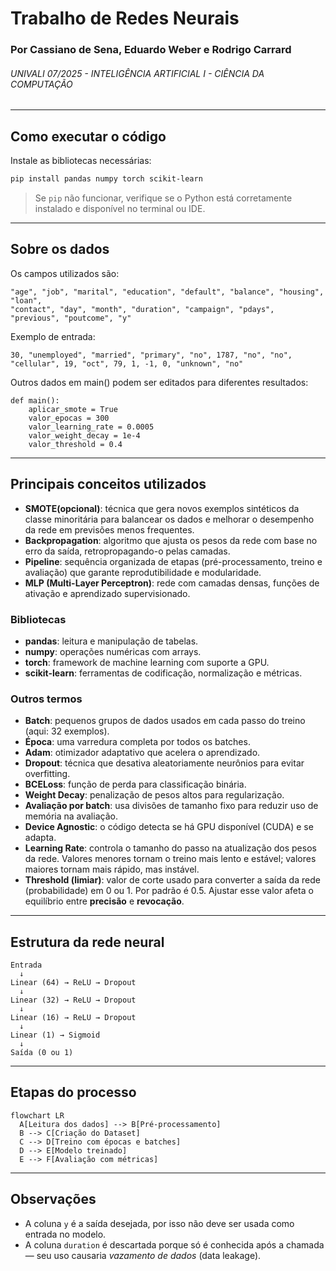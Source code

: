 # Trabalho de Redes Neurais
### Por Cassiano de Sena, Eduardo Weber e Rodrigo Carrard
###### UNIVALI 07/2025 - INTELIGÊNCIA ARTIFICIAL I - CIÊNCIA DA COMPUTAÇÃO

---

## Como executar o código

Instale as bibliotecas necessárias:

```bash
pip install pandas numpy torch scikit-learn
```

> Se `pip` não funcionar, verifique se o Python está corretamente instalado e disponível no terminal ou IDE.

---

## Sobre os dados

Os campos utilizados são:

```
"age", "job", "marital", "education", "default", "balance", "housing", "loan",
"contact", "day", "month", "duration", "campaign", "pdays", "previous", "poutcome", "y"
```

Exemplo de entrada:

```
30, "unemployed", "married", "primary", "no", 1787, "no", "no",
"cellular", 19, "oct", 79, 1, -1, 0, "unknown", "no"
```

Outros dados em main() podem ser editados para diferentes resultados:
```
def main():
    aplicar_smote = True
    valor_epocas = 300
    valor_learning_rate = 0.0005
    valor_weight_decay = 1e-4
    valor_threshold = 0.4
```
---

## Principais conceitos utilizados

- **SMOTE(opcional)**: técnica que gera novos exemplos sintéticos da classe minoritária para balancear os dados e melhorar o desempenho da rede em previsões menos frequentes.
- **Backpropagation**: algoritmo que ajusta os pesos da rede com base no erro da saída, retropropagando-o pelas camadas.
- **Pipeline**: sequência organizada de etapas (pré-processamento, treino e avaliação) que garante reprodutibilidade e modularidade.
- **MLP (Multi-Layer Perceptron)**: rede com camadas densas, funções de ativação e aprendizado supervisionado.

### Bibliotecas

- **pandas**: leitura e manipulação de tabelas.
- **numpy**: operações numéricas com arrays.
- **torch**: framework de machine learning com suporte a GPU.
- **scikit-learn**: ferramentas de codificação, normalização e métricas.

### Outros termos

- **Batch**: pequenos grupos de dados usados em cada passo do treino (aqui: 32 exemplos).
- **Época**: uma varredura completa por todos os batches.
- **Adam**: otimizador adaptativo que acelera o aprendizado.
- **Dropout**: técnica que desativa aleatoriamente neurônios para evitar overfitting.
- **BCELoss**: função de perda para classificação binária.
- **Weight Decay**: penalização de pesos altos para regularização.
- **Avaliação por batch**: usa divisões de tamanho fixo para reduzir uso de memória na avaliação.
- **Device Agnostic**: o código detecta se há GPU disponível (CUDA) e se adapta.
- **Learning Rate**: controla o tamanho do passo na atualização dos pesos da rede. Valores menores tornam o treino mais lento e estável; valores maiores tornam mais rápido, mas instável.
- **Threshold (limiar)**: valor de corte usado para converter a saída da rede (probabilidade) em 0 ou 1. Por padrão é 0.5. Ajustar esse valor afeta o equilíbrio entre **precisão** e **revocação**.

---

## Estrutura da rede neural

```text
Entrada
  ↓
Linear (64) → ReLU → Dropout
  ↓
Linear (32) → ReLU → Dropout
  ↓
Linear (16) → ReLU → Dropout
  ↓
Linear (1) → Sigmoid
  ↓
Saída (0 ou 1)
```

---

## Etapas do processo

```mermaid
flowchart LR
  A[Leitura dos dados] --> B[Pré-processamento]
  B --> C[Criação do Dataset]
  C --> D[Treino com épocas e batches]
  D --> E[Modelo treinado]
  E --> F[Avaliação com métricas]
```

---

## Observações

- A coluna `y` é a saída desejada, por isso não deve ser usada como entrada no modelo.
- A coluna `duration` é descartada porque só é conhecida após a chamada — seu uso causaria *vazamento de dados* (data leakage).
